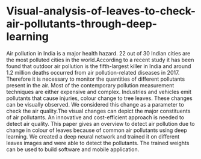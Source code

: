 # Visual-analysis-of-leaves-to-check-air-pollutants-through-deep-learning
Air pollution in India is a major health hazard. 22 out of 30 Indian cities are the most polluted cities in the world.According to a recent study it has been found that outdoor air pollution is the fifth-largest killer in India and around 1.2 million deaths occurred from air pollution-related diseases in 2017. Therefore it is necessary to monitor the quantities of different pollutants present in the air. Most of the contemporary pollution measurement techniques are either expensive and complex. 
Industries and vehicles emit pollutants that cause injuries, colour change to tree leaves. These changes can be visually observed. We considered this change as a parameter to check the air quality.The visual changes can depict the major constituents of air pollutants. An innovative and cost-efficient approach is needed to detect air quality. This paper gives an overview to detect air pollution due to change in colour of leaves because of common air pollutants using deep learning. We created a deep neural network and trained it on different leaves images and were able to detect the pollutants. The trained weights can be used to build software and mobile application.
